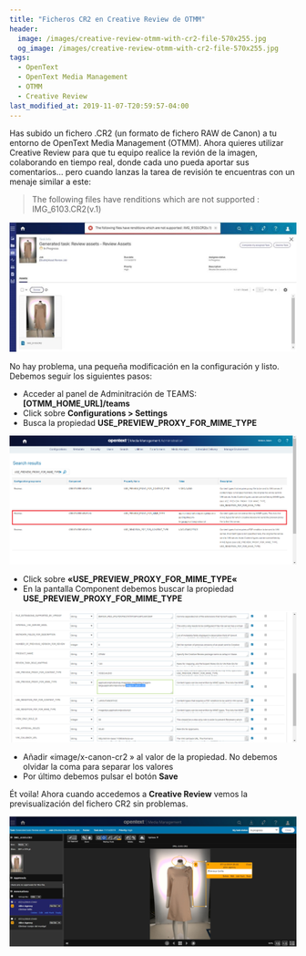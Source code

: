 ```yaml
---
title: "Ficheros CR2 en Creative Review de OTMM"
header:
  image: /images/creative-review-otmm-with-cr2-file-570x255.jpg
  og_image: /images/creative-review-otmm-with-cr2-file-570x255.jpg
tags:
  - OpenText
  - OpenText Media Management
  - OTMM
  - Creative Review
last_modified_at: 2019-11-07-T20:59:57-04:00  
---
```


Has subido un fichero .CR2 (un formato de fichero RAW de Canon) a tu entorno de OpenText Media Management (OTMM). Ahora quieres utilizar Creative Review para que tu equipo realice la revión de la imagen, colaborando en tiempo real, donde cada uno pueda aportar sus comentarios… pero cuando lanzas la tarea de revisión te encuentras con un menaje similar a este:

> The following files have renditions which are not supported : IMG_6103.CR2(v.1)

![CR2 preview in Creative Review](/images/the-followinng-file-hasve-renditions-which-are-not-supported.png "CR2 preview in Creative Review") 

No hay problema, una pequeña modificación en la configuración y listo. Debemos seguir los siguientes pasos:

   - Acceder al panel de Adminitración de TEAMS: **[OTMM_HOME_URL]/teams**
   - Click sobre **Configurations > Settings**
   - Busca la propiedad **USE_PREVIEW_PROXY_FOR_MIME_TYPE**

![OTMM settings configurations](/images/otmm-settings-configurations-USE_PREVIEW_PROXY_FOR_MIME_TYPE.png "OTMM settings configurations") 

   - Click sobre **«USE_PREVIEW_PROXY_FOR_MIME_TYPE«**
   - En la pantalla Component debemos buscar la propiedad **USE_PREVIEW_PROXY_FOR_MIME_TYPE**

![Property USE_PREVIEW_PROXY_FOR_MIME_TYPE](/images/property-USE_PREVIEW_PROXY_FOR_MIME_TYPE.png "Property USE_PREVIEW_PROXY_FOR_MIME_TYPE") 

   - Añadir «image/x-canon-cr2 » al valor de la propiedad. No debemos olvidar la coma para separar los valores
   - Por último debemos pulsar el botón **Save**

Ét voila! Ahora cuando accedemos a **Creative Review** vemos la previsualización del fichero CR2 sin problemas.

![Creative Review OTMM con fichero CR2](/images/creative-review-otmm-with-cr2-file.jpg "Creative Review OTMM con fichero CR2") 


 